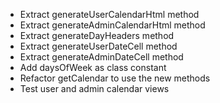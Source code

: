 - Extract generateUserCalendarHtml method
- Extract generateAdminCalendarHtml method
- Extract generateDayHeaders method
- Extract generateUserDateCell method
- Extract generateAdminDateCell method
- Add daysOfWeek as class constant
- Refactor getCalendar to use the new methods
- Test user and admin calendar views
